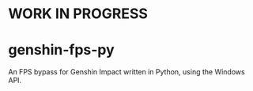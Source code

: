 # WORK IN PROGRESS

# genshin-fps-py
 An FPS bypass for Genshin Impact written in Python, using the Windows API.
